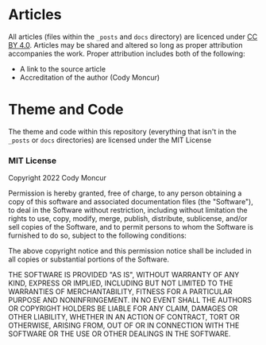 # Articles
All articles (files within the `_posts` and `docs` directory) are licenced under [CC BY 4.0](https://creativecommons.org/licenses/by/4.0/). Articles may be shared and altered so long as proper attribution accompanies the work. Proper attribution includes both of the following:

- A link to the source article
- Accreditation of the author (Cody Moncur)

# Theme and Code
The theme and code within this repository (everything that isn't in the `_posts` or `docs` directories) are licensed under the MIT License

### MIT License
Copyright 2022 Cody Moncur

Permission is hereby granted, free of charge, to any person obtaining a copy of this software and associated documentation files (the "Software"), to deal in the Software without restriction, including without limitation the rights to use, copy, modify, merge, publish, distribute, sublicense, and/or sell copies of the Software, and to permit persons to whom the Software is furnished to do so, subject to the following conditions:

The above copyright notice and this permission notice shall be included in all copies or substantial portions of the Software.

THE SOFTWARE IS PROVIDED "AS IS", WITHOUT WARRANTY OF ANY KIND, EXPRESS OR IMPLIED, INCLUDING BUT NOT LIMITED TO THE WARRANTIES OF MERCHANTABILITY, FITNESS FOR A PARTICULAR PURPOSE AND NONINFRINGEMENT. IN NO EVENT SHALL THE AUTHORS OR COPYRIGHT HOLDERS BE LIABLE FOR ANY CLAIM, DAMAGES OR OTHER LIABILITY, WHETHER IN AN ACTION OF CONTRACT, TORT OR OTHERWISE, ARISING FROM, OUT OF OR IN CONNECTION WITH THE SOFTWARE OR THE USE OR OTHER DEALINGS IN THE SOFTWARE.